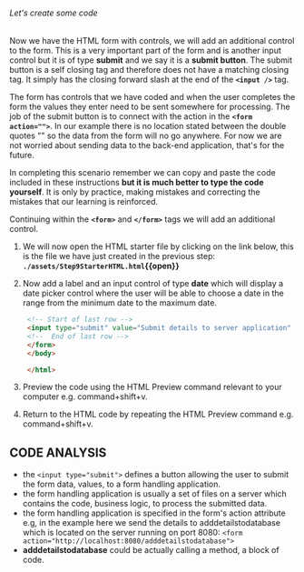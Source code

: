 ###### Let's create some code

Now we have the HTML form with controls, we will add an additional control to the form. This is a very important part of the form and is another input control but it is of type **submit** and we say it is a **submit button**. The submit button is a self closing tag and therefore does not have a matching closing tag. It simply has the closing forward slash at the end of the **`<input />`** tag.

The form has controls that we have coded and when the user completes the form the values they enter need to be sent somewhere for processing. The job of the submit button is to connect with the action in the **`<form action="">`**. In our example there is no location stated between the double quotes "" so the data from the form will no go anywhere. For now we are not worried about sending data to the back-end application, that's for the future.

In completing this scenario remember we can copy and paste the code included in these instructions **but it is much better to type the code yourself**. It is only by practice, making mistakes and correcting the mistakes that our learning is reinforced.

Continuing within the **`<form>`** and **`</form>`** tags we will add an additional control.

1. We will now open the HTML starter file by clicking on the link below, this is the file we have just created in the previous step:
   **`./assets/Step9StarterHTML.html`{{open}}**
     &nbsp;

2. Now add a label and an input control of type **date** which will display a date picker control where the user will be able to choose a date in the range from the minimum date to the maximum date.
   &nbsp;

   ```HTML
    <!-- Start of last row -->
    <input type="submit" value="Submit details to server application" />
    <!--  End of last row -->
    </form>
    </body>

    </html>
    ```

3. Preview the code using the HTML Preview command relevant to your computer e.g. command+shift+v.

4. Return to the HTML code by repeating the HTML Preview command e.g. command+shift+v.

## CODE ANALYSIS

- the ``<input type="submit">`` defines a button allowing the user to submit the form data, values, to a form handling application.
- the form handling application is usually a set of files on a server which contains the code, business logic, to process the submitted data.
- the form handling application is specified in the form's action attribute e.g, in the example here we send the details to adddetailstodatabase which is located on the server running on port 8080:
   ``<form action="http://localhost:8080/adddetailstodatabase">``
- **adddetailstodatabase** could be actually calling a method, a block of code.
